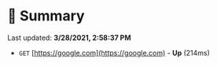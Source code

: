 # 📖 Summary
Last updated: **3/28/2021, 2:58:37 PM**

- `GET` [https://google.com](https://google.com) - **Up** (214ms)

